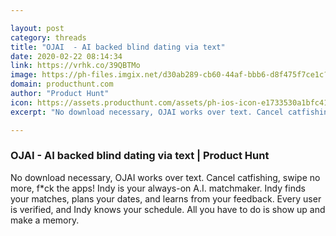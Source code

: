 ```yaml
---

layout: post
category: threads
title: "OJAI  - AI backed blind dating via text"
date: 2020-02-22 08:14:34
link: https://vrhk.co/39QBTMo
image: https://ph-files.imgix.net/d30ab289-cb60-44af-bbb6-d8f475f7ce1c?auto=format&fit=crop&h=512&w=1024
domain: producthunt.com
author: "Product Hunt"
icon: https://assets.producthunt.com/assets/ph-ios-icon-e1733530a1bfc41080db8161823f1ef262cdbbc933800c0a2a706f70eb9c277a.png
excerpt: "No download necessary, OJAI works over text. Cancel catfishing, swipe no more, f*ck the apps! Indy is your always-on A.I. matchmaker. Indy finds your matches, plans your dates, and learns from your feedback. Every user is verified, and Indy knows your schedule. All you have to do is show up and make a memory."

---
```


### OJAI  - AI backed blind dating via text | Product Hunt

No download necessary, OJAI works over text. Cancel catfishing, swipe no more, f*ck the apps! Indy is your always-on A.I. matchmaker. Indy finds your matches, plans your dates, and learns from your feedback. Every user is verified, and Indy knows your schedule. All you have to do is show up and make a memory.